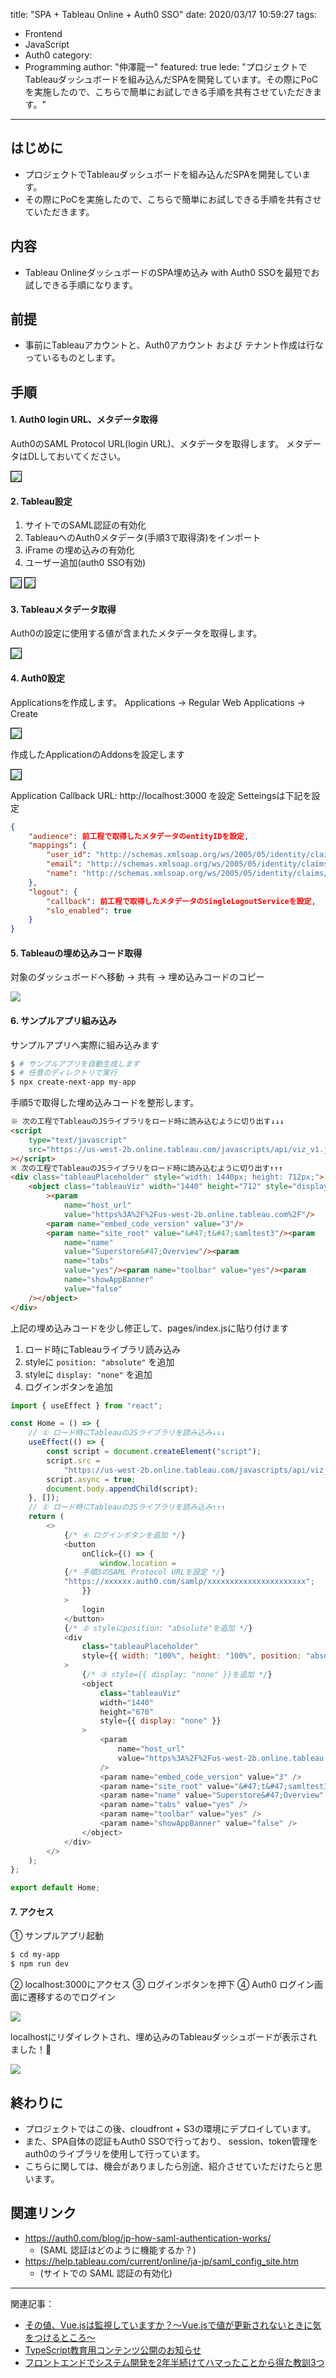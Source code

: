 title: "SPA + Tableau Online + Auth0 SSO"
date: 2020/03/17 10:59:27
tags:
  - Frontend
  - JavaScript
  - Auth0
category:
  - Programming
author: "仲澤龍一"
featured: true
lede: "プロジェクトでTableauダッシュボードを組み込んだSPAを開発しています。その際にPoCを実施したので、こちらで簡単にお試しできる手順を共有させていただきます。"
---

## はじめに

- プロジェクトでTableauダッシュボードを組み込んだSPAを開発しています。
- その際にPoCを実施したので、こちらで簡単にお試しできる手順を共有させていただきます。

## 内容

- Tableau OnlineダッシュボードのSPA埋め込み with Auth0 SSOを最短でお試しできる手順になります。

## 前提

- 事前にTableauアカウントと、Auth0アカウント および テナント作成は行なっているものとします。

## 手順

#### 1. Auth0 login URL、メタデータ取得
Auth0のSAML Protocol URL(login URL)、メタデータを取得します。
メタデータはDLしておいてください。

<img src="/images/20200317/photo_20200317_01.png" style="border:solid 1px #000000">

#### 2. Tableau設定

1. サイトでのSAML認証の有効化
2. TableauへのAuth0メタデータ(手順3で取得済)をインポート
3. iFrame の埋め込みの有効化
4. ユーザー追加(auth0 SSO有効)

<img src="/images/20200317/photo_20200317_02.png" style="border:solid 1px #000000">

<img src="/images/20200317/photo_20200317_03.png" style="border:solid 1px #000000">


#### 3. Tableauメタデータ取得

Auth0の設定に使用する値が含まれたメタデータを取得します。

<img src="/images/20200317/photo_20200317_04.png" style="border:solid 1px #000000">

#### 4. Auth0設定

Applicationsを作成します。
Applications → Regular Web Applications → Create

<img src="/images/20200317/photo_20200317_05.png" style="border:solid 1px #000000">

作成したApplicationのAddonsを設定します

<img src="/images/20200317/photo_20200317_06.png" style="border:solid 1px #000000">

Application Callback URL: http://localhost:3000 を設定
Setteingsは下記を設定

```json
{
    "audience": 前工程で取得したメタデータのentityIDを設定,
    "mappings": {
        "user_id": "http://schemas.xmlsoap.org/ws/2005/05/identity/claims/nameidentifier",
        "email": "http://schemas.xmlsoap.org/ws/2005/05/identity/claims/emailaddress",
        "name": "http://schemas.xmlsoap.org/ws/2005/05/identity/claims/name"
    },
    "logout": {
        "callback": 前工程で取得したメタデータのSingleLogoutServiceを設定,
        "slo_enabled": true
    }
}
```
#### 5. Tableauの埋め込みコード取得

対象のダッシュボードへ移動 → 共有 → 埋め込みコードのコピー

<img src="/images/20200317/photo_20200317_07.png">

#### 6. サンプルアプリ組み込み
サンプルアプリへ実際に組み込みます

```bash
$ # サンプルアプリを自動生成します
$ # 任意のディレクトリで実行
$ npx create-next-app my-app
```

手順5で取得した埋め込みコードを整形します。

```html
※ 次の工程でTableauのJSライブラリをロード時に読み込むように切り出す↓↓↓
<script
    type="text/javascript"
    src="https://us-west-2b.online.tableau.com/javascripts/api/viz_v1.js"
></script>
※ 次の工程でTableauのJSライブラリをロード時に読み込むように切り出す↑↑↑
<div class="tableauPlaceholder" style="width: 1440px; height: 712px;">
    <object class="tableauViz" width="1440" height="712" style="display:none;"
        ><param
            name="host_url"
            value="https%3A%2F%2Fus-west-2b.online.tableau.com%2F"/>
        <param name="embed_code_version" value="3"/>
        <param name="site_root" value="&#47;t&#47;samltest3"/><param
            name="name"
            value="Superstore&#47;Overview"/><param
            name="tabs"
            value="yes"/><param name="toolbar" value="yes"/><param
            name="showAppBanner"
            value="false"
    /></object>
</div>
```

上記の埋め込みコードを少し修正して、pages/index.jsに貼り付けます  

1. ロード時にTableauライブラリ読み込み
2. styleに `position: "absolute"` を追加
3. styleに `display: "none"` を追加
4. ログインボタンを追加

```javascript my-app/pages/index.js
import { useEffect } from "react";

const Home = () => {
    // ① ロード時にTableauのJSライブラリを読み込み↓↓↓
    useEffect(() => {
        const script = document.createElement("script");
        script.src =
            "https://us-west-2b.online.tableau.com/javascripts/api/viz_v1.js";
        script.async = true;
        document.body.appendChild(script);
    }, []);
    // ① ロード時にTableauのJSライブラリを読み込み↑↑↑
    return (
        <>
            {/* ④ ログインボタンを追加 */}
            <button
                onClick={() => {
                    window.location =
            {/* 手順3のSAML Protocol URLを設定 */}
            "https://xxxxxx.auth0.com/samlp/xxxxxxxxxxxxxxxxxxxxxx";
                }}
            >
                login
            </button>
            {/* ② styleにposition: "absolute"を追加 */}
            <div
                class="tableauPlaceholder"
                style={{ width: "100%", height: "100%", position: "absolute" }}
            >
                {/* ③ style={{ display: "none" }}を追加 */}
                <object
                    class="tableauViz"
                    width="1440"
                    height="670"
                    style={{ display: "none" }}
                >
                    <param
                        name="host_url"
                        value="https%3A%2F%2Fus-west-2b.online.tableau.com%2F"
                    />
                    <param name="embed_code_version" value="3" />
                    <param name="site_root" value="&#47;t&#47;samltest3" />
                    <param name="name" value="Superstore&#47;Overview" />
                    <param name="tabs" value="yes" />
                    <param name="toolbar" value="yes" />
                    <param name="showAppBanner" value="false" />
                </object>
            </div>
        </>
    );
};

export default Home;
```

#### 7. アクセス

① サンプルアプリ起動

```bash
$ cd my-app
$ npm run dev
```

② localhost:3000にアクセス
③ ログインボタンを押下
④ Auth0 ログイン画面に遷移するのでログイン

<img src="/images/20200317/photo_20200317_08.png">

localhostにリダイレクトされ、埋め込みのTableauダッシュボードが表示されました！🎉

<img src="/images/20200317/photo_20200317_09.png">


## 終わりに

- プロジェクトではこの後、cloudfront + S3の環境にデプロイしています。
- また、SPA自体の認証もAuth0 SSOで行っており、  session、token管理をauth0のライブラリを使用して行っています。
- こちらに関しては、機会がありましたら別途、紹介させていただけたらと思います。

## 関連リンク

- https://auth0.com/blog/jp-how-saml-authentication-works/  
   * (SAML 認証はどのように機能するか？)
- https://help.tableau.com/current/online/ja-jp/saml_config_site.htm  
   * (サイトでの SAML 認証の有効化)


----
関連記事：

* [その値、Vue.jsは監視していますか？～Vue.jsで値が更新されないときに気をつけるところ～](/articles/20200316/)
* [TypeScript教育用コンテンツ公開のお知らせ](/articles/20190612/)
* [フロントエンドでシステム開発を2年半続けてハマったことから得た教訓3つ](https://future-architect.github.io/articles/20191029/)
